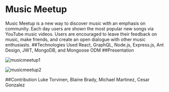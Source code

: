 # Music Meetup
Music Meetup is a new way to discover music with an emphasis on community. Each day users are shown the most popular new songs via YouTube music videos. Users are encouraged to leave their feedback on music, make friends, and create an open dialogue with other music enthusiasts.
##Technologies Used
React, GraphQL, Node.js, Express.js, Ant Design, JWT, MongoDB, and Mongoose ODM
##Presentation

![musicmeetup1](https://user-images.githubusercontent.com/104324965/195642743-992d0b76-399f-4aa1-9c4d-45efe07323aa.jpg)

![musicmeetup2](https://user-images.githubusercontent.com/104324965/195642768-a073bfc1-dd14-43f8-b251-594ec8ead888.jpg)

##Contribution
Luke Torvinen, Blaine Brady, Michael Martinez, Cesar Gonzalez

